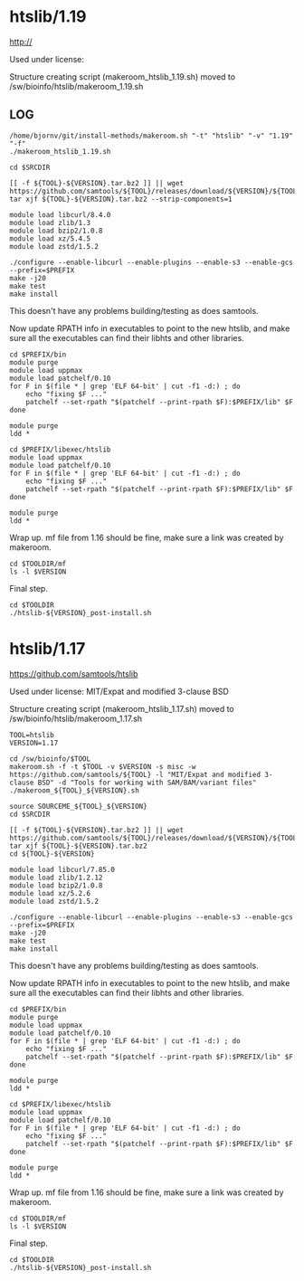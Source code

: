 htslib/1.19
========================

<http://>

Used under license:



Structure creating script (makeroom_htslib_1.19.sh) moved to /sw/bioinfo/htslib/makeroom_1.19.sh

LOG
---

    /home/bjornv/git/install-methods/makeroom.sh "-t" "htslib" "-v" "1.19" "-f"
    ./makeroom_htslib_1.19.sh

    cd $SRCDIR

    [[ -f ${TOOL}-${VERSION}.tar.bz2 ]] || wget https://github.com/samtools/${TOOL}/releases/download/${VERSION}/${TOOL}-${VERSION}.tar.bz2
    tar xjf ${TOOL}-${VERSION}.tar.bz2 --strip-components=1

    module load libcurl/8.4.0
    module load zlib/1.3
    module load bzip2/1.0.8
    module load xz/5.4.5
    module load zstd/1.5.2

    ./configure --enable-libcurl --enable-plugins --enable-s3 --enable-gcs --prefix=$PREFIX
    make -j20
    make test
    make install

This doesn't have any problems building/testing as does samtools.

Now update RPATH info in executables to point to the new htslib, and make sure
all the executables can find their libhts and other libraries.

    cd $PREFIX/bin
    module purge
    module load uppmax
    module load patchelf/0.10
    for F in $(file * | grep 'ELF 64-bit' | cut -f1 -d:) ; do
        echo "fixing $F ..."
        patchelf --set-rpath "$(patchelf --print-rpath $F):$PREFIX/lib" $F
    done

    module purge
    ldd *

    cd $PREFIX/libexec/htslib
    module load uppmax
    module load patchelf/0.10
    for F in $(file * | grep 'ELF 64-bit' | cut -f1 -d:) ; do
        echo "fixing $F ..."
        patchelf --set-rpath "$(patchelf --print-rpath $F):$PREFIX/lib" $F
    done

    module purge
    ldd *

Wrap up. mf file from 1.16 should be fine, make sure a link was created by makeroom.

    cd $TOOLDIR/mf
    ls -l $VERSION

Final step.

    cd $TOOLDIR
    ./htslib-${VERSION}_post-install.sh




htslib/1.17
===========

<https://github.com/samtools/htslib>

Used under license:
MIT/Expat and modified 3-clause BSD

Structure creating script (makeroom_htslib_1.17.sh) moved to /sw/bioinfo/htslib/makeroom_1.17.sh

    TOOL=htslib
    VERSION=1.17

    cd /sw/bioinfo/$TOOL
    makeroom.sh -f -t $TOOL -v $VERSION -s misc -w https://github.com/samtools/${TOOL} -l "MIT/Expat and modified 3-clause BSD" -d "Tools for working with SAM/BAM/variant files"
    ./makeroom_${TOOL}_${VERSION}.sh 

    source SOURCEME_${TOOL}_${VERSION} 
    cd $SRCDIR

    [[ -f ${TOOL}-${VERSION}.tar.bz2 ]] || wget https://github.com/samtools/${TOOL}/releases/download/${VERSION}/${TOOL}-${VERSION}.tar.bz2
    tar xjf ${TOOL}-${VERSION}.tar.bz2
    cd ${TOOL}-${VERSION}

    module load libcurl/7.85.0
    module load zlib/1.2.12
    module load bzip2/1.0.8
    module load xz/5.2.6
    module load zstd/1.5.2

    ./configure --enable-libcurl --enable-plugins --enable-s3 --enable-gcs --prefix=$PREFIX
    make -j20
    make test
    make install

This doesn't have any problems building/testing as does samtools.

Now update RPATH info in executables to point to the new htslib, and make sure
all the executables can find their libhts and other libraries.

    cd $PREFIX/bin
    module purge
    module load uppmax
    module load patchelf/0.10
    for F in $(file * | grep 'ELF 64-bit' | cut -f1 -d:) ; do
        echo "fixing $F ..."
        patchelf --set-rpath "$(patchelf --print-rpath $F):$PREFIX/lib" $F
    done

    module purge
    ldd *

    cd $PREFIX/libexec/htslib
    module load uppmax
    module load patchelf/0.10
    for F in $(file * | grep 'ELF 64-bit' | cut -f1 -d:) ; do
        echo "fixing $F ..."
        patchelf --set-rpath "$(patchelf --print-rpath $F):$PREFIX/lib" $F
    done

    module purge
    ldd *

Wrap up. mf file from 1.16 should be fine, make sure a link was created by makeroom.

    cd $TOOLDIR/mf
    ls -l $VERSION

Final step.

    cd $TOOLDIR
    ./htslib-${VERSION}_post-install.sh

